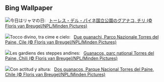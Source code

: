## Bing Wallpaper
![](https://www.bing.com/th?id=OHR.GuanacosChile_JA-JP8670867516_UHD.jpg&w=1000)今日はリャマの日:&nbsp;&ensp;[トーレス・デル・パイネ国立公園のグアナコ, チリ (© Floris van Breugel/NPL/Minden Pictures)](https://www.bing.com/th?id=OHR.GuanacosChile_JA-JP8670867516_UHD.jpg)
<br><br/>
![](https://www.bing.com/th?id=OHR.GuanacosChile_IT-IT7114739436_UHD.jpg&w=1000)Tocco divino, tra cime e cielo:&nbsp;&ensp;[Due guanachi, Parco Nazionale Torres del Paine, Cile (© Floris van Breugel/NPL/Minden Pictures)](https://www.bing.com/th?id=OHR.GuanacosChile_IT-IT7114739436_UHD.jpg)
<br><br/>
![](https://www.bing.com/th?id=OHR.GuanacosChile_FR-FR0722338222_UHD.jpg&w=1000)Les gardiens des steppes andines:&nbsp;&ensp;[Guanacos, parc national Torres del Paine, Chili (© Floris van Breugel/NPL/Minden Pictures)](https://www.bing.com/th?id=OHR.GuanacosChile_FR-FR0722338222_UHD.jpg)
<br><br/>
![](https://www.bing.com/th?id=OHR.GuanacosChile_ES-ES7160765444_UHD.jpg&w=1000)Con actitud y altura:&nbsp;&ensp;[Dos guanacos, Parque Nacional Torres del Paine, Chile (© Floris van Breugel/NPL/Minden Pictures)](https://www.bing.com/th?id=OHR.GuanacosChile_ES-ES7160765444_UHD.jpg)
<br><br/>
